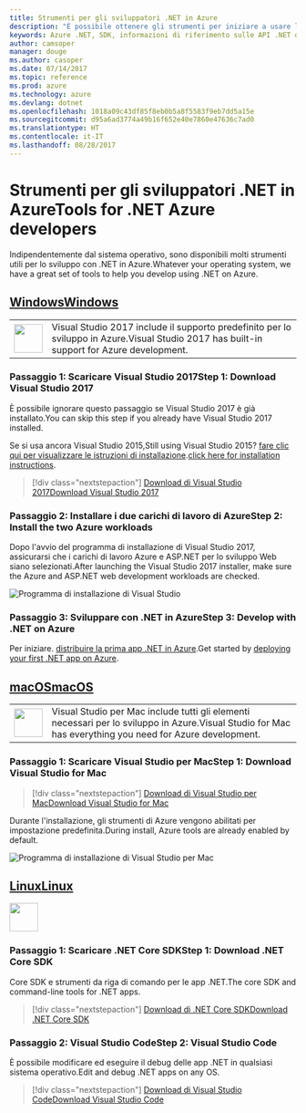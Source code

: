 ```yaml
---
title: Strumenti per gli sviluppatori .NET in Azure
description: "È possibile ottenere gli strumenti per iniziare a usare le librerie .NET di Azure da un ambiente Windows, Linux o Mac."
keywords: Azure .NET, SDK, informazioni di riferimento sulle API .NET di Azure, libreria di classi .NET di Azure
author: camsoper
manager: douge
ms.author: casoper
ms.date: 07/14/2017
ms.topic: reference
ms.prod: azure
ms.technology: azure
ms.devlang: dotnet
ms.openlocfilehash: 1018a09c43df85f8eb0b5a8f5583f9eb7dd5a15e
ms.sourcegitcommit: d95a6ad3774a49b16f652e40e7860e47636c7ad0
ms.translationtype: HT
ms.contentlocale: it-IT
ms.lasthandoff: 08/28/2017
---
```

# <a name="tools-for-net-azure-developers"></a><span data-ttu-id="74c63-104">Strumenti per gli sviluppatori .NET in Azure</span><span class="sxs-lookup"><span data-stu-id="74c63-104">Tools for .NET Azure developers</span></span>

<span data-ttu-id="74c63-105">Indipendentemente dal sistema operativo, sono disponibili molti strumenti utili per lo sviluppo con .NET in Azure.</span><span class="sxs-lookup"><span data-stu-id="74c63-105">Whatever your operating system, we have a great set of tools to help you develop using .NET on Azure.</span></span>

## <a name="windowstabwindows"></a>[<span data-ttu-id="74c63-106">Windows</span><span class="sxs-lookup"><span data-stu-id="74c63-106">Windows</span></span>](#tab/windows)

<table>
  <tr>
    <td width="50">
        <img src="https://docs.microsoft.com/en-us/media/logos/logo_vs-ide.svg" width="50" height="50"></img>
    </td>
    <td>
<span data-ttu-id="74c63-107">Visual Studio 2017 include il supporto predefinito per lo sviluppo in Azure.</span><span class="sxs-lookup"><span data-stu-id="74c63-107">Visual Studio 2017 has built-in support for Azure development.</span></span>
    </td>
  </tr>
</table>

### <a name="step-1-download-visual-studio-2017"></a><span data-ttu-id="74c63-108">Passaggio 1: Scaricare Visual Studio 2017</span><span class="sxs-lookup"><span data-stu-id="74c63-108">Step 1: Download Visual Studio 2017</span></span>

<span data-ttu-id="74c63-109">È possibile ignorare questo passaggio se Visual Studio 2017 è già installato.</span><span class="sxs-lookup"><span data-stu-id="74c63-109">You can skip this step if you already have Visual Studio 2017 installed.</span></span>

<span data-ttu-id="74c63-110">Se si usa ancora Visual Studio 2015,</span><span class="sxs-lookup"><span data-stu-id="74c63-110">Still using Visual Studio 2015?</span></span>  <span data-ttu-id="74c63-111">[fare clic qui per visualizzare le istruzioni di installazione](dotnet-sdk-vs2015-install.md).</span><span class="sxs-lookup"><span data-stu-id="74c63-111">[click here for installation instructions](dotnet-sdk-vs2015-install.md).</span></span>

> [!div class="nextstepaction"]
> [<span data-ttu-id="74c63-112">Download di Visual Studio 2017</span><span class="sxs-lookup"><span data-stu-id="74c63-112">Download Visual Studio 2017</span></span>](https://www.visualstudio.com/downloads/)


### <a name="step-2-install-the-two-azure-workloads"></a><span data-ttu-id="74c63-113">Passaggio 2: Installare i due carichi di lavoro di Azure</span><span class="sxs-lookup"><span data-stu-id="74c63-113">Step 2: Install the two Azure workloads</span></span>

<span data-ttu-id="74c63-114">Dopo l'avvio del programma di installazione di Visual Studio 2017, assicurarsi che i carichi di lavoro Azure e ASP.NET per lo sviluppo Web siano selezionati.</span><span class="sxs-lookup"><span data-stu-id="74c63-114">After launching the Visual Studio 2017 installer, make sure the Azure and ASP.NET web development workloads are checked.</span></span>

![Programma di installazione di Visual Studio](media/dotnet-tools/azure-workloads.png)

### <a name="step-3-develop-with-net-on-azure"></a><span data-ttu-id="74c63-116">Passaggio 3: Sviluppare con .NET in Azure</span><span class="sxs-lookup"><span data-stu-id="74c63-116">Step 3: Develop with .NET on Azure</span></span>

<span data-ttu-id="74c63-117">Per iniziare. [distribuire la prima app .NET in Azure](https://docs.microsoft.com/azure/app-service-web/app-service-web-get-started-dotnet).</span><span class="sxs-lookup"><span data-stu-id="74c63-117">Get started by [deploying your first .NET app on Azure](https://docs.microsoft.com/azure/app-service-web/app-service-web-get-started-dotnet).</span></span>


## <a name="macostabmacos"></a>[<span data-ttu-id="74c63-118">macOS</span><span class="sxs-lookup"><span data-stu-id="74c63-118">macOS</span></span>](#tab/macos)
<table>
  <tr>
    <td width="50">
        <img src="https://docs.microsoft.com/en-us/media/logos/logo_vs-mac.svg" width="50" height="50"></img>
    </td>
    <td>
<span data-ttu-id="74c63-119">Visual Studio per Mac include tutti gli elementi necessari per lo sviluppo in Azure.</span><span class="sxs-lookup"><span data-stu-id="74c63-119">Visual Studio for Mac has everything you need for Azure development.</span></span>
    </td>
  </tr>
</table>


### <a name="step-1-download-visual-studio-for-mac"></a><span data-ttu-id="74c63-120">Passaggio 1: Scaricare Visual Studio per Mac</span><span class="sxs-lookup"><span data-stu-id="74c63-120">Step 1: Download Visual Studio for Mac</span></span>

> [!div class="nextstepaction"]
> [<span data-ttu-id="74c63-121">Download di Visual Studio per Mac</span><span class="sxs-lookup"><span data-stu-id="74c63-121">Download Visual Studio for Mac</span></span>](https://www.visualstudio.com/vs/visual-studio-mac/)

<span data-ttu-id="74c63-122">Durante l'installazione, gli strumenti di Azure vengono abilitati per impostazione predefinita.</span><span class="sxs-lookup"><span data-stu-id="74c63-122">During install, Azure tools are already enabled by default.</span></span>

![Programma di installazione di Visual Studio per Mac](media/dotnet-tools/azure-vsmac.png)

## <a name="linuxtablinux"></a>[<span data-ttu-id="74c63-124">Linux</span><span class="sxs-lookup"><span data-stu-id="74c63-124">Linux</span></span>](#tab/linux)

<img src="https://docs.microsoft.com/en-us/visualstudio/products/images/vs-code.svg" width="50" height="50"></img>

### <a name="step-1-download-net-core-sdk"></a><span data-ttu-id="74c63-125">Passaggio 1: Scaricare .NET Core SDK</span><span class="sxs-lookup"><span data-stu-id="74c63-125">Step 1: Download .NET Core SDK</span></span>

<span data-ttu-id="74c63-126">Core SDK e strumenti da riga di comando per le app .NET.</span><span class="sxs-lookup"><span data-stu-id="74c63-126">The core SDK and command-line tools for .NET apps.</span></span>

> [!div class="nextstepaction"]
> [<span data-ttu-id="74c63-127">Download di .NET Core SDK</span><span class="sxs-lookup"><span data-stu-id="74c63-127">Download .NET Core SDK</span></span>](https://www.microsoft.com/net/core)

### <a name="step-2-visual-studio-code"></a><span data-ttu-id="74c63-128">Passaggio 2: Visual Studio Code</span><span class="sxs-lookup"><span data-stu-id="74c63-128">Step 2: Visual Studio Code</span></span>

<span data-ttu-id="74c63-129">È possibile modificare ed eseguire il debug delle app .NET in qualsiasi sistema operativo.</span><span class="sxs-lookup"><span data-stu-id="74c63-129">Edit and debug .NET apps on any OS.</span></span>

> [!div class="nextstepaction"]
> [<span data-ttu-id="74c63-130">Download di Visual Studio Code</span><span class="sxs-lookup"><span data-stu-id="74c63-130">Download Visual Studio Code</span></span>](https://code.visualstudio.com)